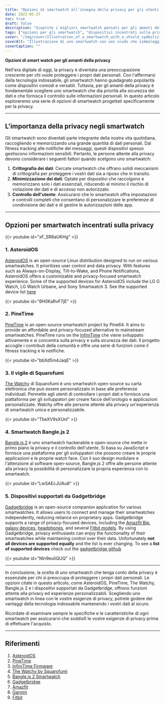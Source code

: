 ```yaml
---
title: "Opzioni di smartwatch all'insegna della privacy per gli utenti attenti ai dati"
date: 2023-05-27
toc: true
draft: false
description: "Scoprite i migliori smartwatch pensati per gli amanti della privacy, con particolare attenzione alla sicurezza dei dati e al controllo dell'utente."
tags: ["opzioni per gli smartwatch", "dispositivi incentrati sulla privacy", "sicurezza dei dati", "controllo dell'utente", "AsteroidOS", "PinoTempo", "Il vigile", "Lo smartwatch aperto", "Bangle.js 2", "Gadgetbridge", "tecnologia indossabile", "data privacy", "esperienza personalizzabile", "protezione dei dati personali", "smartwatch open-source", "monitoraggio del fitness", "notifiche", "firmware per smartwatch", "persone attente alla privacy", "Dispositivi supportati da Gadgetbridge", "Amazfit Bip", "Orologi Garmin", "Modelli Fitbit", "Smartwatch Pinetime", "Il Watchy di Squarofumi", "Lo smartwatch aperto di Pauls_3D_Things", "Smartwatch Bangle.js 2", "Compatibilità con Gadgetbridge", "Dispositivi supportati da AsteroidOS", "caratteristiche di privacy degli smartwatch", "tecnologia indossabile open-source", "soluzioni per la privacy dei dati"]
cover: "/img/cover/Illustration_of_a_smartwatch_with_a_shield_symbolizing_data.png"
coverAlt: "Illustrazione di uno smartwatch con uno scudo che simboleggia la privacy dei dati"
coverCaption: ""
---
```


**Opzioni di smart watch per gli amanti della privacy**

Nell'era digitale di oggi, la privacy è diventata una preoccupazione crescente per chi vuole proteggere i propri dati personali. Con l'affermarsi della tecnologia indossabile, gli smartwatch hanno guadagnato popolarità come dispositivi comodi e versatili. Tuttavia, per gli amanti della privacy è fondamentale scegliere uno smartwatch che dia priorità alla sicurezza dei dati e che fornisca il controllo sulle informazioni personali. In questo articolo esploreremo una serie di opzioni di smartwatch progettati specificamente per la privacy.

______

## L'importanza della privacy negli smartwatch

Gli smartwatch sono diventati parte integrante della nostra vita quotidiana, raccogliendo e memorizzando una grande quantità di dati personali. Dal fitness tracking alle notifiche dei messaggi, questi dispositivi spesso gestiscono informazioni sensibili. Pertanto, le persone attente alla privacy devono considerare i seguenti fattori quando scelgono uno smartwatch:

1. **Crittografia dei dati**: Cercate smartwatch che offrano solidi meccanismi di crittografia per proteggere i vostri dati sia a riposo che in transito.
2. **Minimizzazione dei dati**: Optate per dispositivi che raccolgono e memorizzano solo i dati essenziali, riducendo al minimo il rischio di violazione dei dati e di accesso non autorizzato.
3. **Controllo dell'utente**: Assicurarsi che lo smartwatch offra impostazioni e controlli completi che consentano di personalizzare le preferenze di condivisione dei dati e di gestire le autorizzazioni delle app.

______

## Opzioni per smartwatch incentrati sulla privacy

{{< youtube id="xF_SR6aUKHg" >}}

### 1. AsteroidOS

[AsteroidOS](https://asteroidos.org/) is an open-source Linux distribution designed to run on various smartwatches. It prioritizes user control and data privacy. With features such as Always-on-Display, Tilt-to-Wake, and Phone Notifications, AsteroidOS offers a customizable and privacy-focused smartwatch experience. Some of the supported devices for AsteroidOS include the LG G Watch, LG Watch Urbane, and Sony Smartwatch 3. See the supported device list [here](https://asteroidos.org/watches/)

{{< youtube id="6H0KaRvF7jE" >}}

### 2. PineTime

[PineTime](https://www.pine64.org/pinetime/) is an open-source smartwatch project by Pine64. It aims to provide an affordable and privacy-focused alternative to mainstream smartwatches. PineTime runs on the [InfiniTime](https://github.com/JF002/InfiniTime) che viene sviluppato attivamente e si concentra sulla privacy e sulla sicurezza dei dati. Il progetto accoglie i contributi della comunità e offre una serie di funzioni come il fitness tracking e le notifiche.

{{< youtube id="bbXd5m4JaqE" >}}


### 3. Il vigile di Squarofumi

[The Watchy](https://watchy.sqfmi.com/) di Squarofumi è uno smartwatch open-source su carta elettronica che può essere personalizzato in base alle preferenze individuali. Permette agli utenti di controllare i propri dati e fornisce una piattaforma per gli sviluppatori per creare facce dell'orologio e applicazioni personalizzate. Watchy offre alle persone attente alla privacy un'esperienza di smartwatch unica e personalizzabile.

{{< youtube id="TbeXV9sXUnI" >}}

### 4. Smartwatch Bangle.js 2

[Bangle.js 2](https://banglejs.com/) è uno smartwatch hackerabile e open-source che mette in primo piano la privacy e il controllo dell'utente. Si basa su JavaScript e fornisce una piattaforma per gli sviluppatori che possono creare le proprie applicazioni e le proprie watch face. Con il suo design modulare e l'attenzione al software open-source, Bangle.js 2 offre alle persone attente alla privacy la possibilità di personalizzare la propria esperienza con lo smartwatch.

{{< youtube id="LwSAEcJUAu8" >}}

### 5. Dispositivi supportati da Gadgetbridge

[Gadgetbridge](https://gadgetbridge.org/) is an open-source companion application for various smartwatches. It allows users to connect and manage their smartwatches independently, reducing reliance on proprietary apps. Gadgetbridge supports a range of privacy-focused devices, including the [Amazfit Bip](https://amzn.to/3MWQpc3), [galaxy devices](https://codeberg.org/Freeyourgadget/Gadgetbridge/wiki/Galaxy-Buds), [headphones](https://codeberg.org/Freeyourgadget/Gadgetbridge/wiki/Sony-Headphones), and several [Fitbit models](https://codeberg.org/Freeyourgadget/Gadgetbridge/wiki/FitPro). By using Gadgetbridge, privacy enthusiasts can enjoy the functionality of their smartwatches while maintaining control over their data. Unfortunately **not all devices are supported equally** and the list is ever changing. To see a **list of supported devices** check out the [gadgetbridge github](https://github.com/Freeyourgadget/Gadgetbridge) 

{{< youtube id="Nln9euIiQUQ" >}}

______

In conclusione, la scelta di uno smartwatch che tenga conto della privacy è essenziale per chi si preoccupa di proteggere i propri dati personali. Le opzioni citate in questo articolo, come AsteroidOS, PineTime, The Watchy, Bangle.js 2 e i dispositivi supportati da Gadgetbridge, offrono funzioni attente alla privacy ed esperienze personalizzabili. Scegliendo uno smartwatch in linea con le vostre esigenze di privacy, potrete godere dei vantaggi della tecnologia indossabile mantenendo i vostri dati al sicuro.

Ricordate di esaminare sempre le specifiche e le caratteristiche di ogni smartwatch per assicurarvi che soddisfi le vostre esigenze di privacy prima di effettuare l'acquisto.

______

## Riferimenti

1. [AsteroidOS](https://asteroidos.org/)
2. [PineTime](https://www.pine64.org/pinetime/)
3. [InfiniTime Firmware](https://github.com/JF002/InfiniTime)
4. [The Watchy by Squarofumi](https://watchy.sqfmi.com/)
5. [Bangle.js 2 Smartwatch](https://banglejs.com/)
6. [Gadgetbridge](https://gadgetbridge.org/)
7. [Amazfit](https://www.amazfit.com/)
8. [Garmin](https://www.garmin.com/)
9.  [Fitbit](https://www.fitbit.com/)
